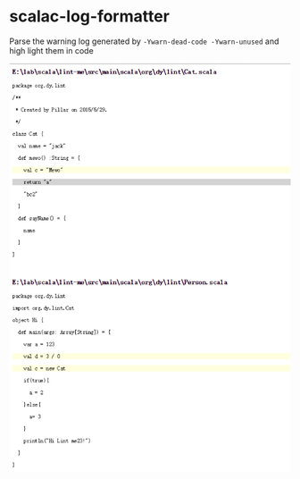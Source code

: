 # scalac-log-formatter

Parse the warning log generated by `-Ywarn-dead-code -Ywarn-unused` and high light them in code

![sample](logs/screen.PNG)

